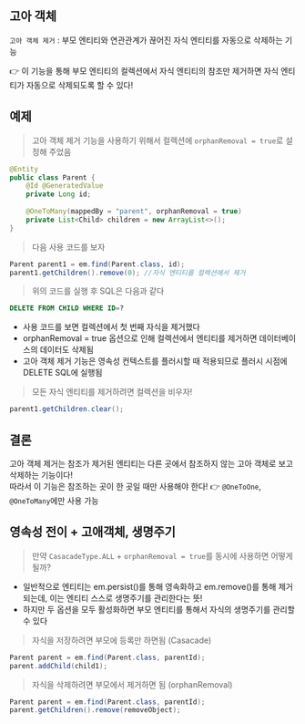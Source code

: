 ## 고아 객체

```고아 객체 제거``` : 부모 엔티티와 연관관계가 끊어진 자식 엔티티를 자동으로 삭제하는 기능

👉 이 기능을 통해 부모 엔티티의 컬렉션에서 자식 엔티티의 참조만 제거하면 자식 엔티티가 자동으로 삭제되도록 할 수 있다!

## 예제

> 고아 객체 제거 기능을 사용하기 위해서 컬렉션에 ```orphanRemoval = true```로 설정해 주었음

```java
@Entity
public class Parent {
    @Id @GeneratedValue
    private Long id;
    
    @OneToMany(mappedBy = "parent", orphanRemoval = true)
    private List<Child> children = new ArrayList<>();
}
```

> 다음 사용 코드를 보자

```java
Parent parent1 = em.find(Parent.class, id);
parent1.getChildren().remove(0); //자식 엔티티를 컬렉션에서 제거
```

> 위의 코드를 실행 후 SQL은 다음과 같다

```sql
DELETE FROM CHILD WHERE ID=?
```

* 사용 코드를 보면 컬렉션에서 첫 번째 자식을 제거했다
* orphanRemoval = true 옵션으로 인해 컬렉션에서 엔티티를 제거하면 데이터베이스의 데이터도 삭제됨
* 고아 객체 제거 기능은 영속성 컨텍스트를 플러시할 때 적용되므로 플러시 시점에 DELETE SQL에 실행됨

> 모든 자식 엔티티를 제거하려면 컬렉션을 비우자!

```java
parent1.getChildren.clear();
```

## 결론

고아 객체 제거는 참조가 제거된 엔티티는 다른 곳에서 참조하지 않는 고아 객체로 보고 삭제하는 기능이다!  
따라서 이 기능은 참조하는 곳이 한 곳일 때만 사용해야 한다! 👉 ```@OneToOne```, ```@OneToMany```에만 사용 가능

## 영속성 전이 + 고애객체, 생명주기

> 만약 ```CasacadeType.ALL``` + ```orphanRemoval = true```를 동시에 사용하면 어떻게 될까?

* 일반적으로 엔티티는 em.persist()를 통해 영속화하고 em.remove()를 통해 제거되는데, 이는 엔티티 스스로 생명주기를 관리한다는 뜻!
* 하지만 두 옵션을 모두 활성화하면 부모 엔티티를 통해서 자식의 생명주기를 관리할 수 있다

> 자식을 저장하려면 부모에 등록만 하면됨 (Casacade)

```java
Parent parent = em.find(Parent.class, parentId);
parent.addChild(child1);
```

> 자식을 삭제하려면 부모에서 제거하면 됨 (orphanRemoval)

```java
Parent parent = em.find(Parent.class, parentId);
parent.getChildren().remove(removeObject);
```

